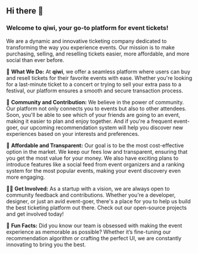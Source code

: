 ## Hi there 👋

### Welcome to **qiwi**, your go-to platform for event tickets!

We are a dynamic and innovative ticketing company dedicated to transforming the way you experience events. Our mission is to make purchasing, selling, and reselling tickets easier, more affordable, and more social than ever before.

🌟 **What We Do:**
At **qiwi**, we offer a seamless platform where users can buy and resell tickets for their favorite events with ease. Whether you're looking for a last-minute ticket to a concert or trying to sell your extra pass to a festival, our platform ensures a smooth and secure transaction process. 

🌈 **Community and Contribution:**
We believe in the power of community. Our platform not only connects you to events but also to other attendees. Soon, you'll be able to see which of your friends are going to an event, making it easier to plan and enjoy together. And if you're a frequent event-goer, our upcoming recommendation system will help you discover new experiences based on your interests and preferences.

💸 **Affordable and Transparent:**
Our goal is to be the most cost-effective option in the market. We keep our fees low and transparent, ensuring that you get the most value for your money. We also have exciting plans to introduce features like a social feed from event organizers and a ranking system for the most popular events, making your event discovery even more engaging.

👩‍💻 **Get Involved:**
As a startup with a vision, we are always open to community feedback and contributions. Whether you're a developer, designer, or just an avid event-goer, there's a place for you to help us build the best ticketing platform out there. Check out our open-source projects and get involved today!

🍿 **Fun Facts:**
Did you know our team is obsessed with making the event experience as memorable as possible? Whether it’s fine-tuning our recommendation algorithm or crafting the perfect UI, we are constantly innovating to bring you the best.
